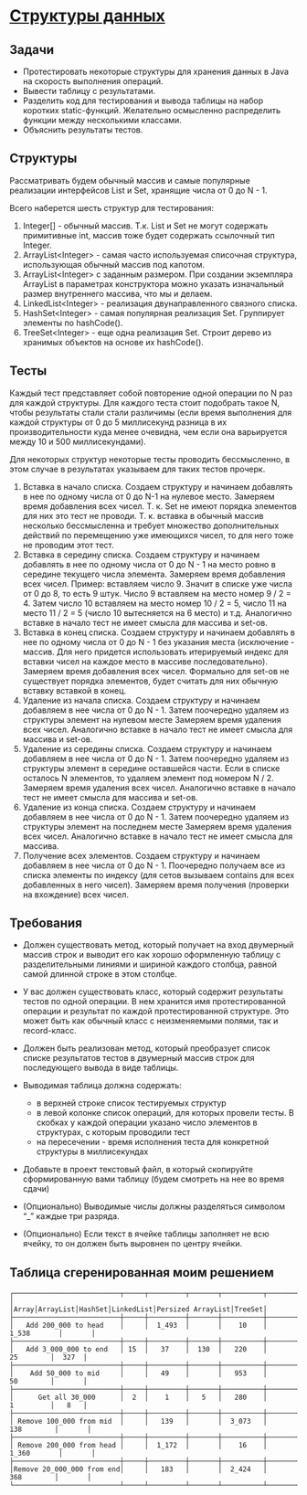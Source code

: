 # [Структуры данных](https://docs.google.com/document/d/1jyVmYu8LrDwvdYXDIJsr5oSSq-djsr5BCh22pQv7Nmc/edit?tab=t.0#heading=h.v6orbgrzbv80)

## Задачи

* Протестировать некоторые структуры для хранения данных в Java на скорость выполнения операций.
* Вывести таблицу с результатами.
* Разделить код для тестирования и вывода таблицы на набор коротких static-функций. Желательно осмысленно распределить функции между несколькими классами.
* Объяснить результаты тестов.

## Структуры

Рассматривать будем обычный массив и самые популярные реализации интерфейсов List и Set, хранящие числа от 0 до N - 1.

Всего наберется шесть структур для тестирования:

1. Integer[] - обычный массив. Т.к. List и Set не могут содержать примитивные int, массив тоже будет содержать ссылочный тип Integer.
2. ArrayList\<Integer\> - самая часто используемая списочная структура, использующая обычный массив под капотом.
3. ArrayList\<Integer\> с заданным размером. При создании экземпляра ArrayList в параметрах конструктора можно указать изначальный размер внутреннего массива, что мы и делаем.
4. LinkedList\<Integer\> - реализация двунаправленного связного списка.
5. HashSet\<Integer\> - самая популярная реализация Set. Группирует элементы по hashCode().
6. TreeSet\<Integer\> - еще одна реализация Set. Строит дерево из хранимых объектов на основе их hashCode().

## Тесты

Каждый тест представляет собой повторение одной операции по N раз для каждой структуры. Для каждого теста стоит подобрать такое N, чтобы результаты стали стали различимы (если время выполнения для каждой структуры от 0 до 5 миллисекунд разница в их производительности куда менее очевидна, чем если она варьируется между 10 и 500 миллисекундами).

Для некоторых структур некоторые тесты проводить бессмысленно, в этом случае в результатах указываем для таких тестов прочерк.

1. Вставка в начало списка.
   Создаем структуру и начинаем добавлять в нее по одному числа от 0 до N-1 на нулевое место. Замеряем время добавления всех чисел.
   Т. к. Set не имеют порядка элементов для них это тест не проводи.
   Т. к. вставка в обычный массив несколько бессмысленна и требует множество дополнительных действий по перемещению уже имеющихся чисел, то для него тоже не проводим этот тест.
2. Вставка в середину списка.
   Создаем структуру и начинаем добавлять в нее по одному числа от 0 до N - 1 на место ровно в середине текущего числа элемента.  Замеряем время добавления всех чисел.
   Пример: вставляем число 9. Значит в списке уже числа от 0 до 8, то есть 9 штук. Число 9 вставляем на место номер 9 / 2 = 4. Затем число 10 вставляем на место номер 10 / 2 = 5, число 11 на место 11 / 2 = 5 (число 10 вытесняется на 6 место) и т.д.
   Аналогично вставке в начало тест не имеет смысла для массива и set-ов.
3. Вставка в конец списка.
   Создаем структуру и начинаем добавлять в нее по одному числа от 0 до N - 1 без указания места (исключение - массив. Для него придется использовать итерируемый индекс для вставки чисел на каждое место в массиве последовательно).
   Замеряем время добавления всех чисел.
   Формально для set-ов не существует порядка элементов, будет считать для них обычную вставку вставкой в конец.
4. Удаление из начала списка.
   Создаем структуру и начинаем добавляем в нее числа от 0 до N - 1.
   Затем поочередно удаляем из структуры элемент на нулевом месте
   Замеряем время удаления всех чисел.
   Аналогично вставке в начало тест не имеет смысла для массива и set-ов.
5. Удаление из середины списка.
   Создаем структуру и начинаем добавляем в нее числа от 0 до N - 1.
   Затем поочередно удаляем из структуры элемент в середине оставшейся части. Если в списке осталось N элементов, то удаляем элемент под номером N / 2.
   Замеряем время удаления всех чисел.
   Аналогично вставке в начало тест не имеет смысла для массива и set-ов.
6. Удаление из конца списка.
   Создаем структуру и начинаем добавляем в нее числа от 0 до N - 1.
   Затем поочередно удаляем из структуры элемент на последнем месте
   Замеряем время удаления всех чисел.
   Аналогично вставке в начало тест не имеет смысла для массива.
7. Получение всех элементов. Создаем структуру и начинаем добавляем в нее числа от 0 до N - 1. Поочередно получаем все из списка элементы по индексу (для сетов вызываем contains для всех добавленных в него чисел). Замеряем время получения (проверки на вхождение) всех чисел.

## Требования

* Должен существовать метод, который получает на вход двумерный массив строк и выводит его как хорошо оформленную таблицу с разделительными линиями и шириной каждого столбца, равной самой длинной строке в этом столбце.
* У вас должен существовать класс, который содержит результаты тестов по одной операции. В нем хранится имя протестированной операции и результат по каждой протестированной структуре. Это может быть как обычный класс с неизменяемыми полями, так и record-класс.
* Должен быть реализован метод, который преобразует список списке результатов тестов в двумерный массив строк для последующего вывода в виде таблицы.
* Выводимая таблица должна содержать:

  * в верхней строке список тестируемых структур
  * в левой колонке список операций, для которых провели тесты. В скобках у каждой операции указано число элементов в структурах, с которым проводили тест
  * на пересечении - время исполнения теста для конкретной структуры в миллисекундах
* Добавьте в проект текстовый файл, в который скопируйте сформированную вами таблицу (будем смотреть на нее во время сдачи)
* (Опционально) Выводимые числы должны разделяться символом “_” каждые три разряда.
* (Опционально) Если текст в ячейке таблицы заполняет не всю ячейку, то он должен быть выровнен по центру ячейки.

## Таблица сгеренированная моим решением

```plaintext
┌──────────────────────────┬─────┬─────────┬───────┬──────────┬──────────────────┬───────┐
│                          │Array│ArrayList│HashSet│LinkedList│Persized ArrayList│TreeSet│
├──────────────────────────┼─────┼─────────┼───────┼──────────┼──────────────────┼───────┤
│   Add 200_000 to head    │     │  1_493  │       │    10    │      1_538       │       │
├──────────────────────────┼─────┼─────────┼───────┼──────────┼──────────────────┼───────┤
│   Add 3_000_000 to end   │ 15  │   37    │  130  │   220    │        25        │  327  │
├──────────────────────────┼─────┼─────────┼───────┼──────────┼──────────────────┼───────┤
│    Add 50_000 to mid     │     │   49    │       │   953    │        50        │       │
├──────────────────────────┼─────┼─────────┼───────┼──────────┼──────────────────┼───────┤
│      Get all 30_000      │  2  │    1    │   5   │   280    │        1         │   8   │
├──────────────────────────┼─────┼─────────┼───────┼──────────┼──────────────────┼───────┤
│ Remove 100_000 from mid  │     │   139   │       │  3_073   │       138        │       │
├──────────────────────────┼─────┼─────────┼───────┼──────────┼──────────────────┼───────┤
│ Remove 200_000 from head │     │  1_172  │       │    16    │      1_360       │       │
├──────────────────────────┼─────┼─────────┼───────┼──────────┼──────────────────┼───────┤
│Remove 20_000_000 from end│     │   183   │       │  2_424   │       368        │       │
└──────────────────────────┴─────┴─────────┴───────┴──────────┴──────────────────┴───────┘
```

